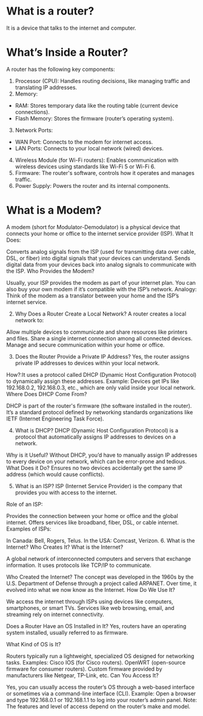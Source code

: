 # What is a router? 
It is a device that talks to the internet and computer.

# What’s Inside a Router?
A router has the following key components:

1. Processor (CPU): Handles routing decisions, like managing traffic and translating IP addresses.
2. Memory:
- RAM: Stores temporary data like the routing table (current device connections).
- Flash Memory: Stores the firmware (router’s operating system).
3. Network Ports:
- WAN Port: Connects to the modem for internet access.
- LAN Ports: Connects to your local network (wired) devices.
4. Wireless Module (for Wi-Fi routers): Enables communication with wireless devices using standards like Wi-Fi 5 or Wi-Fi 6.
5. Firmware: The router's software, controls how it operates and manages traffic.
6. Power Supply: Powers the router and its internal components.

# What is a Modem?
A modem (short for Modulator-Demodulator) is a physical device that connects your home or office to the internet service provider (ISP).
What It Does:

Converts analog signals from the ISP (used for transmitting data over cable, DSL, or fiber) into digital signals that your devices can understand.
Sends digital data from your devices back into analog signals to communicate with the ISP.
Who Provides the Modem?

Usually, your ISP provides the modem as part of your internet plan. You can also buy your own modem if it’s compatible with the ISP’s network.
Analogy: Think of the modem as a translator between your home and the ISP’s internet service.


2. Why Does a Router Create a Local Network?
A router creates a local network to:

Allow multiple devices to communicate and share resources like printers and files.
Share a single internet connection among all connected devices.
Manage and secure communication within your home or office.

3. Does the Router Provide a Private IP Address?
Yes, the router assigns private IP addresses to devices within your local network.

How?:It uses a protocol called DHCP (Dynamic Host Configuration Protocol) to dynamically assign these addresses.
Example: Devices get IPs like 192.168.0.2, 192.168.0.3, etc., which are only valid inside your local network.
Where Does DHCP Come From?

DHCP is part of the router's firmware (the software installed in the router). It’s a standard protocol defined by networking standards organizations like IETF (Internet Engineering Task Force).


4. What is DHCP?
DHCP (Dynamic Host Configuration Protocol) is a protocol that automatically assigns IP addresses to devices on a network.

Why is it Useful?
Without DHCP, you’d have to manually assign IP addresses to every device on your network, which can be error-prone and tedious.
What Does it Do?
Ensures no two devices accidentally get the same IP address (which would cause conflicts).

5. What is an ISP?
ISP (Internet Service Provider) is the company that provides you with access to the internet.

Role of an ISP:

Provides the connection between your home or office and the global internet.
Offers services like broadband, fiber, DSL, or cable internet.
Examples of ISPs:

In Canada: Bell, Rogers, Telus.
In the USA: Comcast, Verizon.
6. What is the Internet? Who Creates It?
What is the Internet?

A global network of interconnected computers and servers that exchange information.
It uses protocols like TCP/IP to communicate.

Who Created the Internet? The concept was developed in the 1960s by the U.S. Department of Defense through a project called ARPANET. Over time, it evolved into what we now know as the Internet.
How Do We Use It?

We access the internet through ISPs using devices like computers, smartphones, or smart TVs. Services like web browsing, email, and streaming rely on internet connectivity.

Does a Router Have an OS Installed in It?
Yes, routers have an operating system installed, usually referred to as firmware.

What Kind of OS is It?

Routers typically run a lightweight, specialized OS designed for networking tasks.
Examples:
Cisco IOS (for Cisco routers).
OpenWRT (open-source firmware for consumer routers).
Custom firmware provided by manufacturers like Netgear, TP-Link, etc.
Can You Access It?

Yes, you can usually access the router’s OS through a web-based interface or sometimes via a command-line interface (CLI).
Example: Open a browser and type 192.168.0.1 or 192.168.1.1 to log into your router’s admin panel.
Note: The features and level of access depend on the router’s make and model.
